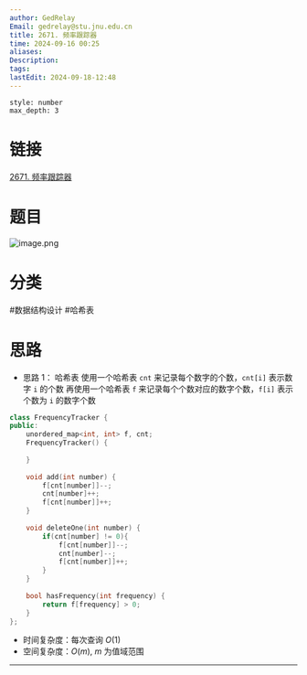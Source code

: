 ```yaml
---
author: GedRelay
Email: gedrelay@stu.jnu.edu.cn
title: 2671. 频率跟踪器
time: 2024-09-16 00:25
aliases: 
Description: 
tags: 
lastEdit: 2024-09-18-12:48
---
```


```toc
style: number
max_depth: 3
```

# 链接
[2671. 频率跟踪器](https://leetcode.cn/problems/frequency-tracker/) 

# 题目
![image.png](https://ged-pic-bed.oss-cn-guangzhou.aliyuncs.com/img/202409160025919.png)


# 分类
#数据结构设计 #哈希表 

# 思路
- 思路 1：
哈希表
使用一个哈希表 `cnt` 来记录每个数字的个数，`cnt[i]` 表示数字 `i` 的个数 
再使用一个哈希表 `f` 来记录每个个数对应的数字个数，`f[i]` 表示个数为 `i` 的数字个数 


```cpp
class FrequencyTracker {
public:
    unordered_map<int, int> f, cnt;
    FrequencyTracker() {
        
    }
    
    void add(int number) {
        f[cnt[number]]--;
        cnt[number]++;
        f[cnt[number]]++;
    }
    
    void deleteOne(int number) {
        if(cnt[number] != 0){
            f[cnt[number]]--;
            cnt[number]--;
            f[cnt[number]]++;
        }
    }
    
    bool hasFrequency(int frequency) {
        return f[frequency] > 0;
    }
};
```


- 时间复杂度：每次查询 ${O\left( 1 \right)  }$ 
- 空间复杂度：${O\left( m \right)  }$, ${m }$ 为值域范围


---

